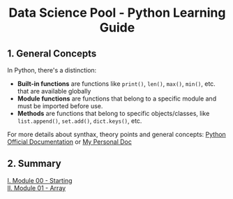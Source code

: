 <div align="center">

# Data Science Pool - Python Learning Guide

</div>

## 1. General Concepts

In Python, there's a distinction:

- **Built-in functions** are functions like `print()`, `len()`, `max()`, `min()`, etc. that are available globally
- **Module functions** are functions that belong to a specific module and must be imported before use.
- **Methods** are functions that belong to specific objects/classes, like `list.append()`, `set.add()`, `dict.keys()`, etc.


For more details about synthax, theory points and general concepts: [Python Official Documentation][Python Official Documentation] or [My Personal Doc][My Personal Doc]

## 2. Summary 

[I. Module 00 - Starting](./module-00/README.md)  
[II. Module 01 - Array](./module-01/README.md)


[Python Official Documentation]: https://docs.python.org/
[My Personal Doc]: https://github.com/AK7iwi/DOC/tree/main/python
